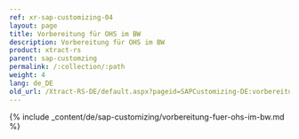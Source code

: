 ```yaml
---
ref: xr-sap-customizing-04
layout: page
title: Vorbereitung für OHS im BW
description: Vorbereitung für OHS im BW
product: xtract-rs
parent: sap-customzing
permalink: /:collection/:path
weight: 4
lang: de_DE
old_url: /Xtract-RS-DE/default.aspx?pageid=SAPCustomizing-DE:vorbereitung-fuer-ohs-im-bw	
---
```


{% include _content/de/sap-customizing/vorbereitung-fuer-ohs-im-bw.md  %}
